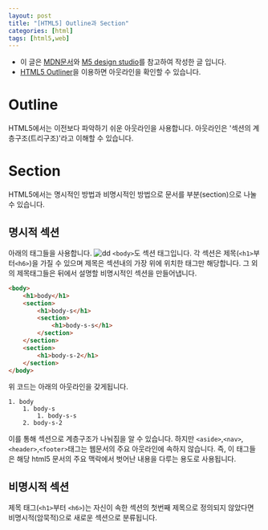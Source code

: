 ```yaml
---
layout: post
title: "[HTML5] Outline과 Section"
categories: [html]
tags: [html5,web]
---
```

 - 이 글은 [MDN문서](https://developer.mozilla.org/ko/docs/Web/HTML/HTML5_%EB%AC%B8%EC%84%9C%EC%9D%98_%EC%84%B9%EC%85%98%EA%B3%BC_%EC%9C%A4%EA%B3%BD)와 [M5 design studio](https://m5designstudio.com/2013/orlando-web-design/html5-for-beginners-2)를 참고하여 작성한 글 입니다.
 - [HTML5 Outliner](https://gsnedders.html5.org/outliner/)을 이용하면 아웃라인을 확인할 수 있습니다.  
 
# Outline  
 HTML5에서는 이전보다 파악하기 쉬운 아웃라인을 사용합니다. 
아웃라인은 '섹션의 계층구조(트리구조)'라고 이해할 수 있습니다.  

# Section
 HTML5에서는 명시적인 방법과 비명시적인 방법으로 문서를 부분(section)으로 나눌수 있습니다.  
 
## 명시적 섹션
아래의 태그들을 사용합니다.
![dd](https://m5designstudio.com/wp-content/uploads/2013/01/HTML5_website_structure.jpg)
`<body>`도 섹션 태그입니다. 각 섹션은 제목(`<h1>`부터`<h6>`)을 가질 수 있으며 제목은 섹션내의 가장 위에 위치한 태그만 해당합니다. 그 외의 제목태그들은 뒤에서 설명할 비명시적인 섹션을 만들어냅니다.  
```html
<body>
    <h1>body</h1>
    <section>
        <h1>body-s</h1>
        <section>
            <h1>body-s-s</h1>
        </section>
    </section>
    <section>
        <h1>body-s-2</h1>
    </section>
</body>
```
위 코드는 아래의 아웃라인을 갖게됩니다.
```
1. body
    1. body-s
        1. body-s-s
    2. body-s-2
```
이를 통해 섹션으로 계층구조가 나눠짐을 알 수 있습니다. 
하지만 `<aside>`,`<nav>`,`<header>`,`<footer>`태그는 웹문서의 주요 아웃라인에 속하지 않습니다. 즉, 이 태그들은 해당 html5 문서의 주요 맥락에서 벗어난 내용을 다루는 용도로 사용됩니다.
## 비명시적 섹션
제목 태그(`<h1>`부터 `<h6>`)는 자신이 속한 섹션의 첫번째 제목으로 정의되지 않았다면 비명시적(암묵적)으로 새로운 섹션으로 분류됩니다.


